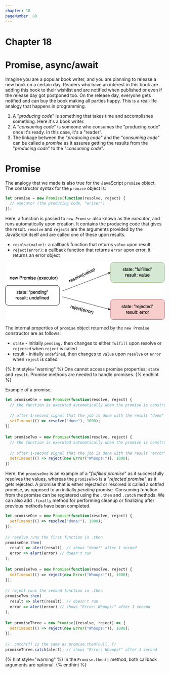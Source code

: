 ```yaml
---
chapter: 18
pageNumber: 89
---
```


# Chapter 18
# Promise, async/await

Imagine you are a popular book writer, and you are planning to release a new book on a certain day. Readers who have an interest in this book are adding this book to their wishlist and are notified when published or even if the release day got postponed too. On the release day, everyone gets notified and can buy the book making all parties happy. This is a real-life analogy that happens in programming.

1. A "_producing code_" is something that takes time and accomplishes something. Here it's a book writer.
2. A "_consuming code_" is someone who consumes the "producing code" once it's ready. In this case, it's a "reader".
3. The linkage between the "_producing code_" and the "_consuming code_" can be called a _promise_ as it assures getting the results from the "_producing code_" to the "_consuming code_".

# Promise

The analogy that we made is also true for the JavaScript `promise` object. The constructor syntax for the `promise` object is:

```javascript
let promise = new Promise(function(resolve, reject) {
  // executor (the producing code, "writer")
});
```

Here, a function is passed to `new Promise` also known as the _executor_, and runs automatically upon creation. It contains the producing code that gives the result. `resolve` and `rejects` are the arguments provided by the JavaScript itself and are called one of these upon results.

* `resolve(value):` a callback function that returns `value` upon result
* `reject(error)`: a callback function that returns `error` upon error, it returns an error object

![Promise with resolve and reject callbacks](../../.gitbook/assets/async_await.png)

The internal properties of `promise` object returned by the `new Promise` constructor are as follows:

* `state` - initially `pending,` then changes to either `fulfill` upon resolve or `rejected` when `reject` is called
* result - initially `undefined`, then changes to `value` upon `resolve` or `error` when `reject` is called

{% hint style="warning" %}
One cannot access promise properties: `state` and `result`. Promise methods are needed to handle promises.
{% endhint %}

Example of a promise.

```javascript
let promiseOne = new Promise(function(resolve, reject) {
  // the function is executed automatically when the promise is constructed

  // after 1-second signal that the job is done with the result "done"
  setTimeout(() => resolve("done"), 1000);
})

let promiseTwo = new Promise(function(resolve, reject) {
  // the function is executed automatically when the promise is constructed

  // after 1-second signal that the job is done with the result "error"
  setTimeout(() => reject(new Error("Whoops!")), 1000);
})
```

Here, the `promiseOne` is an example of a "_fulfilled promise_" as it successfully resolves the values, whereas the `promiseTwo` is a "_rejected promise_" as it gets rejected. A promise that is either rejected or resolved is called a _settled_ promise, as opposed to an initially _pending_ promise. Consuming function from the promise can be registered using the `.then` and `.catch` methods. We can also add `.finally` method for performing cleanup or finalizing after previous methods have been completed.

```javascript
let promiseOne = new Promise(function(resolve, reject) {
  setTimeout(() => resolve("done!"), 1000);
});

// resolve runs the first function in .then
promiseOne.then(
  result => alert(result), // shows "done!" after 1 second
  error => alert(error) // doesn't run
);

let promiseTwo = new Promise(function(resolve, reject) {
  setTimeout(() => reject(new Error("Whoops!")), 1000);
});

// reject runs the second function in .then
promiseTwo.then(
  result => alert(result), // doesn't run
  error => alert(error) // shows "Error: Whoops!" after 1 second
);

let promiseThree = new Promise((resolve, reject) => {
  setTimeout(() => reject(new Error("Whoops!")), 1000);
});

// .catch(f) is the same as promise.then(null, f)
promiseThree.catch(alert); // shows "Error: Whoops!" after 1 second
```

{% hint style="warning" %}
In the `Promise.then()` method, both callback arguments are optional.
{% endhint %}
